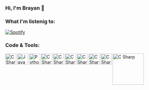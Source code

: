 ### Hi, I'm Brayan 👋

<!--
**BrayanMontoya/BrayanMontoya** is a ✨ _special_ ✨ repository because its `README.md` (this file) appears on your GitHub profile.

Here are some ideas to get you started:

- 🔭 I’m currently working on ...
- 🌱 I’m currently learning ...
- 👯 I’m looking to collaborate on ...
- 🤔 I’m looking for help with ...
- 💬 Ask me about ...
- 📫 How to reach me: ...
- 😄 Pronouns: ...
- ⚡ Fun fact: ...
-->
### What I'm listenig to:

[![Spotify](https://novatorem-brayanmontoya.vercel.app/api/spotify)](https://open.spotify.com/user/12175940851)

### Code & Tools:

<img align="left" alt="C Sharp" width="35px" src="https://seeklogo.com/images/C/c-sharp-c-logo-02F17714BA-seeklogo.com.png"/>
<img align="left" alt="Java" width="35px" src="https://seeklogo.com/images/J/java-logo-7833D1D21A-seeklogo.com.png"/>
<img align="left" alt="Python" width="35px" src="https://seeklogo.com/images/P/python-logo-A32636CAA3-seeklogo.com.png"/>
<img align="left" alt="C Sharp" width="35px" src="https://seeklogo.com/images/A/angular-logo-B76B1CDE98-seeklogo.com.png"/>
<img align="left" alt="C Sharp" width="35px" src="https://seeklogo.com/images/J/javascript-js-logo-2949701702-seeklogo.com.png"/>
<img align="left" alt="C Sharp" width="35px" src="https://seeklogo.com/images/C/css-3-logo-AF06D75231-seeklogo.com.png"/>
<img align="left" alt="C Sharp" width="35px" src="https://seeklogo.com/images/H/html5-logo-EF92D240D7-seeklogo.com.png"/>
<img align="left" alt="C Sharp" width="35px" src="https://seeklogo.com/images/V/visual-studio-logo-14F95CF819-seeklogo.com.png"/>
<img align="left" alt="C Sharp" width="35px" src="https://seeklogo.com/images/V/visual-studio-code-logo-449D71944F-seeklogo.com.png"/>
<img align="left" alt="C Sharp" width="100px" src="https://seeklogo.com/images/I/ionic-logo-4D2D1A2AC6-seeklogo.com.png"/>

